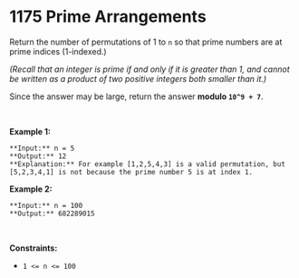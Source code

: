 # 1175 Prime Arrangements

Return the number of permutations of 1 to `n` so that prime numbers are at prime indices (1-indexed.)


*(Recall that an integer is prime if and only if it is greater than 1, and cannot be written as a product of two positive integers both smaller than it.)*


Since the answer may be large, return the answer **modulo `10^9 + 7`**.


 


**Example 1:**



```
**Input:** n = 5
**Output:** 12
**Explanation:** For example [1,2,5,4,3] is a valid permutation, but [5,2,3,4,1] is not because the prime number 5 is at index 1.

```

**Example 2:**



```
**Input:** n = 100
**Output:** 682289015

```

 


**Constraints:**


* `1 <= n <= 100`



